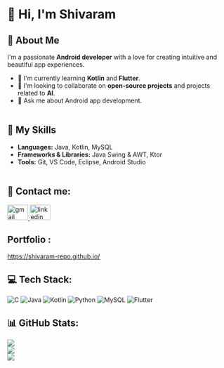 # 👋 Hi, I'm Shivaram
## 💫 About Me

I'm a passionate **Android developer** with a love for creating intuitive and beautiful app experiences.

* 🌱 I'm currently learning **Kotlin** and **Flutter**.
* 👯 I'm looking to collaborate on **open-source projects** and projects related to **AI**.
* 💬 Ask me about Android app development.<br><br>


## 🚀 My Skills

* **Languages:** Java, Kotlin, MySQL
* **Frameworks & Libraries:** Java Swing & AWT, Ktor
* **Tools:** Git, VS Code, Eclipse, Android Studio<br><br>


## 📧 Contact me:
  <a href="mailto:shivaramshiva370@gmail.com" target="_blank">
    <img src="https://skillicons.dev/icons?i=gmail" width="47" height="35" alt="gmail logo"  />
  </a>

  <a href="https://www.linkedin.com/" target="_blank">
    <img src="https://skillicons.dev/icons?i=linkedin" width="47" height="35" alt="linkedin logo"  />
  </a>

## Portfolio : 
  https://shivaram-repo.github.io/ 



## 💻 Tech Stack:
![C](https://img.shields.io/badge/c-%2300599C.svg?style=flat-square&logo=c&logoColor=white) ![Java](https://img.shields.io/badge/java-%23ED8B00.svg?style=flat-square&logo=openjdk&logoColor=white) ![Kotlin](https://img.shields.io/badge/kotlin-%237F52FF.svg?style=flat-square&logo=kotlin&logoColor=white) ![Python](https://img.shields.io/badge/python-3670A0?style=flat-square&logo=python&logoColor=ffdd54) ![MySQL](https://img.shields.io/badge/mysql-4479A1.svg?style=flat-square&logo=mysql&logoColor=white)  ![Flutter](https://img.shields.io/badge/Flutter-%2302569B.svg?style=flat-square&logo=Flutter&logoColor=white)
## 📊 GitHub Stats:
![](https://github-readme-stats.vercel.app/api?username=shivaram-repo&theme=rose_pine&hide_border=false&include_all_commits=true&count_private=false)<br/>
![](https://nirzak-streak-stats.vercel.app/?user=shivaram-repo&theme=rose_pine&hide_border=false)<br/>
![](https://github-readme-stats.vercel.app/api/top-langs/?username=shivaram-repo&theme=rose_pine&hide_border=false&include_all_commits=true&count_private=true&layout=compact)
